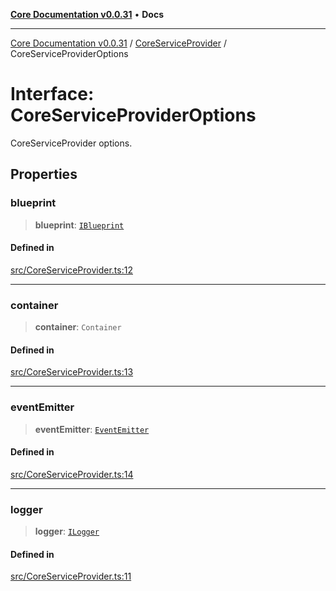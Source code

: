 [**Core Documentation v0.0.31**](../../README.md) • **Docs**

***

[Core Documentation v0.0.31](../../modules.md) / [CoreServiceProvider](../README.md) / CoreServiceProviderOptions

# Interface: CoreServiceProviderOptions

CoreServiceProvider options.

## Properties

### blueprint

> **blueprint**: [`IBlueprint`](../../definitions/type-aliases/IBlueprint.md)

#### Defined in

[src/CoreServiceProvider.ts:12](https://github.com/stonemjs/core/blob/c4dbb69a8c86aa6134b62f7d9cac7dabb444c749/src/CoreServiceProvider.ts#L12)

***

### container

> **container**: `Container`

#### Defined in

[src/CoreServiceProvider.ts:13](https://github.com/stonemjs/core/blob/c4dbb69a8c86aa6134b62f7d9cac7dabb444c749/src/CoreServiceProvider.ts#L13)

***

### eventEmitter

> **eventEmitter**: [`EventEmitter`](../../events/EventEmitter/classes/EventEmitter.md)

#### Defined in

[src/CoreServiceProvider.ts:14](https://github.com/stonemjs/core/blob/c4dbb69a8c86aa6134b62f7d9cac7dabb444c749/src/CoreServiceProvider.ts#L14)

***

### logger

> **logger**: [`ILogger`](../../definitions/interfaces/ILogger.md)

#### Defined in

[src/CoreServiceProvider.ts:11](https://github.com/stonemjs/core/blob/c4dbb69a8c86aa6134b62f7d9cac7dabb444c749/src/CoreServiceProvider.ts#L11)
